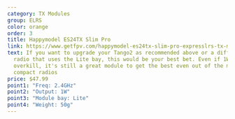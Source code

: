 ```yaml
---
category: TX Modules
group: ELRS
color: orange
order: 3
title: Happymodel ES24TX Slim Pro
link: https://www.getfpv.com/happymodel-es24tx-slim-pro-expresslrs-tx-module.html
text: If you want to upgrade your Tango2 as recommended above or a different
  radio that uses the Lite bay, this would be your best bet. Even if 1W is
  overkill, it's still a great module to get the best even out of the most
  compact radios
price: $47.99
point1: "Freq: 2.4GHz"
point2: "Output: 1W"
point3: "Module bay: Lite"
point4: "Weight: 50g"
---
```

